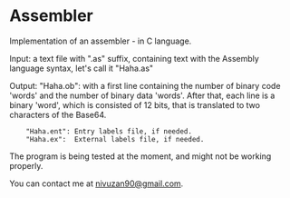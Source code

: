 # Assembler
Implementation of an assembler - in C language.

Input: a text file with ".as" suffix, containing text with the Assembly language syntax, let's call it "Haha.as"

Output: 
        "Haha.ob": with a first line containing the number of binary code 'words' and the number of binary data 'words'.
                   After that, each line is a binary 'word',  which is consisted of 12 bits, that is translated to two characters of the                   Base64.
                   
        "Haha.ent": Entry labels file, if needed.
        "Haha.ex":  External labels file, if needed.
        
        
        
        
The program is being tested at the moment, and might not be working properly.

You can contact me at nivuzan90@gmail.com.
